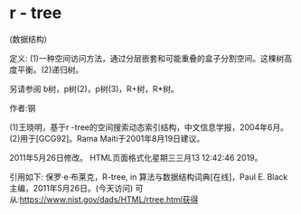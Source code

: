 # r - tree


(数据结构)



定义:
(1)一种空间访问方法，通过分层嵌套和可能重叠的盒子分割空间。这棵树高度平衡。(2)递归树。



另请参阅
b树，p树(2)，p树(3)，R+树，R*树。


作者:钢


(1)王晓明，基于r -tree的空间搜索动态索引结构，中文信息学报，2004年6月。(2)用于[GCG92]。Rama Maiti于2001年8月19日建议。








2011年5月26日修改。
HTML页面格式化星期三三月13 12:42:46 2019。



引用如下:
保罗·e·布莱克，R-tree, in
算法与数据结构词典[在线]，Paul E. Black主编，2011年5月26日。(今天访问)
可从:https://www.nist.gov/dads/HTML/rtree.html获得